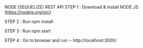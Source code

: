NODE (SEQUELIZE) REST API
STEP 1 : Download & Install NODE JS (https://nodejs.org/en/)

STEP 2 : Run npm install

STEP 3 : Run npm start

STEP 4 : Go to browser and run :- http://localhost:3000/


